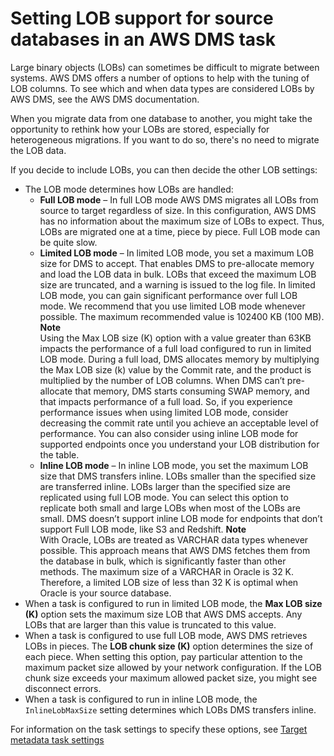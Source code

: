 # Setting LOB support for source databases in an AWS DMS task<a name="CHAP_Tasks.LOBSupport"></a>

Large binary objects \(LOBs\) can sometimes be difficult to migrate between systems\. AWS DMS offers a number of options to help with the tuning of LOB columns\. To see which and when data types are considered LOBs by AWS DMS, see the AWS DMS documentation\.

When you migrate data from one database to another, you might take the opportunity to rethink how your LOBs are stored, especially for heterogeneous migrations\. If you want to do so, there's no need to migrate the LOB data\.

If you decide to include LOBs, you can then decide the other LOB settings:
+ The LOB mode determines how LOBs are handled:
  + **Full LOB mode** – In full LOB mode AWS DMS migrates all LOBs from source to target regardless of size\. In this configuration, AWS DMS has no information about the maximum size of LOBs to expect\. Thus, LOBs are migrated one at a time, piece by piece\. Full LOB mode can be quite slow\.
  + **Limited LOB mode** – In limited LOB mode, you set a maximum LOB size for DMS to accept\. That enables DMS to pre\-allocate memory and load the LOB data in bulk\. LOBs that exceed the maximum LOB size are truncated, and a warning is issued to the log file\. In limited LOB mode, you can gain significant performance over full LOB mode\. We recommend that you use limited LOB mode whenever possible\. The maximum recommended value is 102400 KB \(100 MB\)\.
**Note**  
Using the Max LOB size \(K\) option with a value greater than 63KB impacts the performance of a full load configured to run in limited LOB mode\. During a full load, DMS allocates memory by multiplying the Max LOB size \(k\) value by the Commit rate, and the product is multiplied by the number of LOB columns\. When DMS can’t pre\-allocate that memory, DMS starts consuming SWAP memory, and that impacts performance of a full load\. So, if you experience performance issues when using limited LOB mode, consider decreasing the commit rate until you achieve an acceptable level of performance\. You can also consider using inline LOB mode for supported endpoints once you understand your LOB distribution for the table\. 
  + **Inline LOB mode** – In inline LOB mode, you set the maximum LOB size that DMS transfers inline\. LOBs smaller than the specified size are transferred inline\. LOBs larger than the specified size are replicated using full LOB mode\. You can select this option to replicate both small and large LOBs when most of the LOBs are small\. DMS doesn’t support inline LOB mode for endpoints that don’t support Full LOB mode, like S3 and Redshift\.
**Note**  
With Oracle, LOBs are treated as VARCHAR data types whenever possible\. This approach means that AWS DMS fetches them from the database in bulk, which is significantly faster than other methods\. The maximum size of a VARCHAR in Oracle is 32 K\. Therefore, a limited LOB size of less than 32 K is optimal when Oracle is your source database\.
+ When a task is configured to run in limited LOB mode, the **Max LOB size \(K\)** option sets the maximum size LOB that AWS DMS accepts\. Any LOBs that are larger than this value is truncated to this value\.
+ When a task is configured to use full LOB mode, AWS DMS retrieves LOBs in pieces\. The **LOB chunk size \(K\)** option determines the size of each piece\. When setting this option, pay particular attention to the maximum packet size allowed by your network configuration\. If the LOB chunk size exceeds your maximum allowed packet size, you might see disconnect errors\.
+ When a task is configured to run in inline LOB mode, the `InlineLobMaxSize` setting determines which LOBs DMS transfers inline\.

For information on the task settings to specify these options, see [Target metadata task settings](CHAP_Tasks.CustomizingTasks.TaskSettings.TargetMetadata.md)